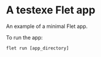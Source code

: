 # A testexe Flet app

An example of a minimal Flet app.

To run the app:

```
flet run [app_directory]
```